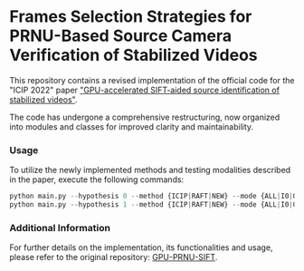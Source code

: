 # Frames Selection Strategies for PRNU-Based Source Camera Verification of Stabilized Videos

This repository contains a revised implementation of the official code for the "ICIP 2022" paper ["GPU-accelerated SIFT-aided source identification of stabilized videos"](https://scholar.google.com/citations?view_op=view_citation&hl=en&user=C0v9f-cAAAAJ&citation_for_view=C0v9f-cAAAAJ:UeHWp8X0CEIC).

The code has undergone a comprehensive restructuring, now organized into modules and classes for improved clarity and maintainability.

### Usage

To utilize the newly implemented methods and testing modalities described in the paper, execute the following commands:

```python
python main.py --hypothesis 0 --method {ICIP|RAFT|NEW} --mode {ALL|I0|GOP0} --videos <VISION_dataset/> --fingerprint <PRNU_fingerprints/> --output 'results'
python main.py --hypothesis 1 --method {ICIP|RAFT|NEW} --mode {ALL|I0|GOP0} --videos <VISION_dataset/> --fingerprint <PRNU_fingerprints/> --output 'results'
```

### Additional Information

For further details on the implementation, its functionalities and usage, please refer to the original repository: [GPU-PRNU-SIFT](https://github.com/AMontiB/GPU-PRNU-SIFT).
